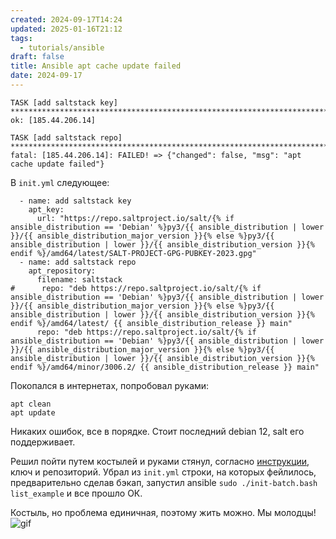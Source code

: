 ```yaml
---
created: 2024-09-17T14:24
updated: 2025-01-16T21:12
tags:
  - tutorials/ansible
draft: false
title: Ansible apt cache update failed
date: 2024-09-17
---
```

```
TASK [add saltstack key] ********************************************************************************
ok: [185.44.206.14]

TASK [add saltstack repo] *******************************************************************************
fatal: [185.44.206.14]: FAILED! => {"changed": false, "msg": "apt cache update failed"}
```

В `init.yml` следующее:
```
  - name: add saltstack key
    apt_key:
      url: "https://repo.saltproject.io/salt/{% if ansible_distribution == 'Debian' %}py3/{{ ansible_distribution | lower }}/{{ ansible_distribution_major_version }}{% else %}py3/{{ ansible_distribution | lower }}/{{ ansible_distribution_version }}{% endif %}/amd64/latest/SALT-PROJECT-GPG-PUBKEY-2023.gpg"
  - name: add saltstack repo
    apt_repository:
      filename: saltstack
#      repo: "deb https://repo.saltproject.io/salt/{% if ansible_distribution == 'Debian' %}py3/{{ ansible_distribution | lower }}/{{ ansible_distribution_major_version }}{% else %}py3/{{ ansible_distribution | lower }}/{{ ansible_distribution_version }}{% endif %}/amd64/latest/ {{ ansible_distribution_release }} main"
      repo: "deb https://repo.saltproject.io/salt/{% if ansible_distribution == 'Debian' %}py3/{{ ansible_distribution | lower }}/{{ ansible_distribution_major_version }}{% else %}py3/{{ ansible_distribution | lower }}/{{ ansible_distribution_version }}{% endif %}/amd64/minor/3006.2/ {{ ansible_distribution_release }} main"
```

Покопался в интернетах, попробовал руками:
```
apt clean
apt update
```
Никаких ошибок, все в порядке. Стоит последний debian 12, salt его поддерживает.

Решил пойти путем костылей и руками стянул, согласно [инструкции](https://docs.saltproject.io/salt/install-guide/en/latest/topics/install-by-operating-system/debian.html#install-salt-on-debian-12-bookworm-amd64), ключ и репозиторий.
Убрал из `init.yml` строки, на которых фейлилось, предварительно сделав бэкап, запустил ansible `sudo ./init-batch.bash list_example` и все прошло ОК.

Костыль, но проблема единичная, поэтому жить можно. Мы молодцы!
![gif](https://media1.giphy.com/media/1xkufRJ16wyov1o5yZ/giphy.gif?cid=16a6abc21yzhy0cb88anrut3qxq3gp86lhqh1ukp0zkorlx0&ep=v1_gifs_search&rid=giphy.gif&ct=g)

